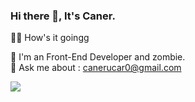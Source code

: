 ### Hi there 👋, It's Caner.

🎅🏻 How's it goingg

🌱 I'm an Front-End Developer and zombie. <br>
💬 Ask me about : canerucar0@gmail.com

![](https://komarev.com/ghpvc/?username=canerucar&label=PROFILE+VIEWS)

<!--
**canerucar/canerucar** is a ✨ _special_ ✨ repository because its `README.md` (this file) appears on your GitHub profile.

Here are some ideas to get you started:

- 🔭 I’m currently working on ...
- 🌱 I’m currently learning ...
- 👯 I’m looking to collaborate on ...
- 🤔 I’m looking for help with ...
- 💬 Ask me about ...
- 📫 How to reach me: ...
- 😄 Pronouns: ...
- ⚡ Fun fact: ...
-->
